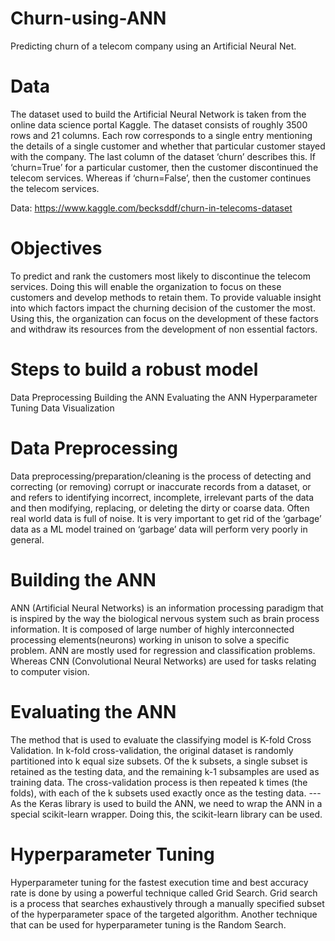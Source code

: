 # Churn-using-ANN
Predicting churn of a telecom company using an Artificial Neural Net.

# Data
The dataset used to build the Artificial Neural Network is taken from the online data science portal Kaggle. The dataset consists of roughly 3500 rows and 21 columns. Each row corresponds to a single entry mentioning the details of a single customer and whether that particular customer stayed with the company. The last column of the dataset ‘churn’ describes this. If ‘churn=True’ for a particular customer, then the customer discontinued the telecom services. Whereas if ‘churn=False’, then the customer continues the telecom services.

Data: https://www.kaggle.com/becksddf/churn-in-telecoms-dataset

# Objectives
To predict and rank the customers most likely to discontinue the telecom services. Doing this will enable the organization to focus on these customers and develop methods to retain them.
To provide valuable insight into which factors impact the churning decision of the customer the most. Using this, the organization can  focus on the development of these factors and withdraw its resources from the development of non essential factors.  

# Steps to build a robust model
Data Preprocessing
Building the ANN
Evaluating the ANN
Hyperparameter Tuning
Data Visualization

# Data Preprocessing
Data preprocessing/preparation/cleaning is the process of detecting and correcting (or removing) corrupt or inaccurate records from a dataset, or and refers to identifying incorrect, incomplete, irrelevant parts of the data and then modifying, replacing, or deleting the dirty or coarse data. Often real world data is full of noise. It is very important to get rid of the ‘garbage’ data as a ML model trained on ‘garbage’ data will perform very poorly in general.


# Building the ANN
ANN (Artificial Neural Networks) is an information processing paradigm that is inspired by the way the biological nervous system such as brain process information. It is composed of large number of highly interconnected processing elements(neurons) working in unison to solve a specific problem. ANN are mostly used for regression and classification problems. Whereas CNN (Convolutional Neural Networks) are used for tasks relating to computer vision. 


# Evaluating the ANN
The method that is used to evaluate the classifying model is K-fold Cross Validation. In k-fold cross-validation, the original dataset is randomly partitioned into k equal size subsets. Of the k subsets, a single subset is retained as the testing data, and the remaining k-1 subsamples are used as training data. The cross-validation process is then repeated k times (the folds), with each of the k subsets used exactly once as the testing data.
--- As the Keras library is used to build the ANN, we need to wrap the ANN in a special scikit-learn wrapper. Doing this, the scikit-learn library can be used.


# Hyperparameter Tuning
Hyperparameter tuning for the fastest execution time and best accuracy rate is done by using a powerful technique called Grid Search. Grid search is a process that searches exhaustively through a manually specified subset of the hyperparameter space of the targeted algorithm. Another technique that can be used for hyperparameter tuning is the Random Search. 

